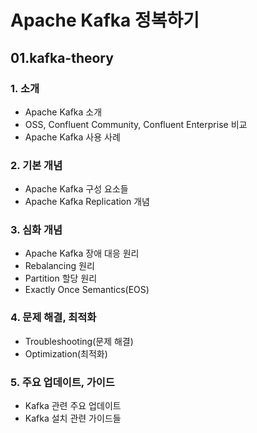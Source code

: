 # Apache Kafka 정복하기

## 01.kafka-theory
### 1. 소개
* Apache Kafka 소개
* OSS, Confluent Community, Confluent Enterprise 비교
* Apache Kafka 사용 사례
### 2. 기본 개념
* Apache Kafka 구성 요소들 
* Apache Kafka Replication 개념
### 3. 심화 개념
* Apache Kafka 장애 대응 원리
* Rebalancing 원리
* Partition 할당 원리
* Exactly Once Semantics(EOS)
### 4. 문제 해결, 최적화
* Troubleshooting(문제 해결)
* Optimization(최적화)
### 5. 주요 업데이트, 가이드
* Kafka 관련 주요 업데이트
* Kafka 설치 관련 가이드들
